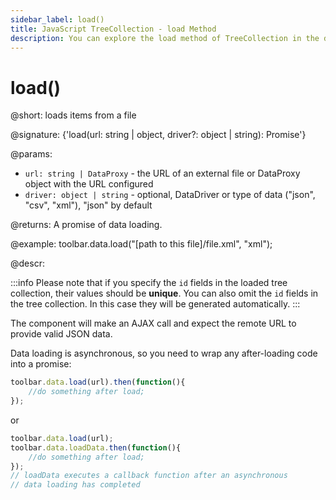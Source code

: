 ```yaml
---
sidebar_label: load()
title: JavaScript TreeCollection - load Method 
description: You can explore the load method of TreeCollection in the documentation of the DHTMLX JavaScript UI library. Browse developer guides and API reference, try out code examples and live demos, and download a free 30-day evaluation version of DHTMLX Suite.
---
```


# load()

@short: loads items from a file

@signature: {'load(url: string | object, driver?: object | string): Promise<any>'}

@params:
- `url: string | DataProxy` - the URL of an external file or DataProxy object with the URL configured
- `driver: object | string` - optional, DataDriver or type of data ("json", "csv", "xml"), "json" by default

@returns:
A promise of data loading.

@example:
toolbar.data.load("[path to this file]/file.xml", "xml");

@descr:

:::info
Please note that if you specify the `id` fields in the loaded tree collection, their values should be **unique**. You can also omit the `id` fields in the tree collection. In this case they will be generated automatically.
:::

The component will make an AJAX call and expect the remote URL to provide valid JSON data.

Data loading is asynchronous, so you need to wrap any after-loading code into a promise:

~~~jsx
toolbar.data.load(url).then(function(){
    //do something after load;
});
~~~

or

~~~jsx
toolbar.data.load(url);
toolbar.data.loadData.then(function(){
    //do something after load;
});
// loadData executes a callback function after an asynchronous
// data loading has completed
~~~
